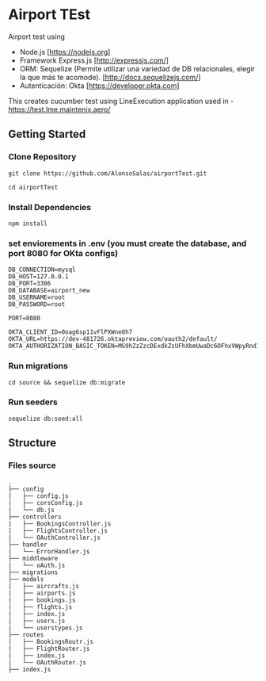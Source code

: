 # Airport TEst

Airport test using 
- Node.js [https://nodejs.org]
- Framework Express.js [http://expressjs.com/]
- ORM: Sequelize (Permite utilizar una variedad de DB relacionales, elegir la que más te acomode). [http://docs.sequelizejs.com/]
- Autenticación: Okta [https://developer.okta.com]

This creates cucumber test using LineExecution application used in - https://test.lme.maintenix.aero/

## Getting Started

### Clone Repository 

```
git clone https://github.com/AlonsoSalas/airportTest.git

cd airportTest
```

### Install Dependencies

```
npm install
```

### set enviorements in .env (you must create the database, and port 8080 for OKta configs)

```
DB_CONNECTION=mysql
DB_HOST=127.0.0.1
DB_PORT=3306
DB_DATABASE=airport_new
DB_USERNAME=root
DB_PASSWORD=root

PORT=8080

OKTA_CLIENT_ID=0oag6sp11vFlPXWne0h7
OKTA_URL=https://dev-481726.oktapreview.com/oauth2/default/
OKTA_AUTHORIZATION_BASIC_TOKEN=MG9hZzZzcDExdkZsUFhXbmUwaDc6OFhxVWpyRnd1elYwbGluQUNzeS00UjQ2czRrVHdqemlFZnlZVEhMaw==

```

### Run migrations

```
cd source && sequelize db:migrate
```

### Run seeders
```
sequelize db:seed:all
```

## Structure

### Files source
```
.
├── config
|   ├── config.js
|   ├── corsConfig.js 
|   └── db.js 
├── controllers
|   ├── BookingsController.js 
|   ├── FlightsController.js
|   └── OAuthController.js
├── handler
|   └── ErrorHandler.js
├── middleware
|   └── oAuth.js
├── migrations
├── models
|   ├── aircrafts.js
|   ├── airports.js
|   ├── bookings.js
|   ├── flights.js
|   ├── index.js
|   ├── users.js
|   └── userstypes.js
├── routes
|   ├── BookingsRoutr.js
|   ├── FlightRouter.js
|   ├── index.js
|   └── OAuthRouter.js
├── index.js
```
